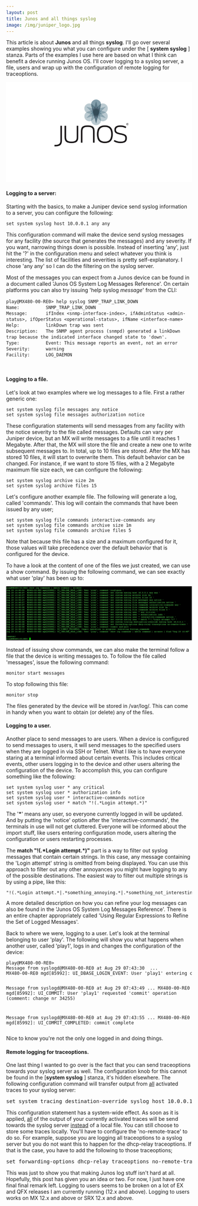 ```yaml
---
layout: post
title: Junos and all things syslog
image: /img/juniper_logo.jpg
---
```


<p>
This article is about <b>Junos</b> and all things <b>syslog</b>.
I'll go over several examples showing you what you can configure under the [ <b>system syslog</b> ] stanza.
Parts of the examples I use here are based on what I think can benefit a device running Junos OS.
I'll cover logging to a syslog server, a file, users and wrap up with the configuration of remote logging for traceoptions.
</p>

![junos logo](/img/junos-logo.jpg "junos logo") 

<h4>
Logging to a server:
</h4>

<p>
Starting with the basics, to make a Juniper device send syslog information to a server, you can configure the following:
</p>
<pre style="font-size:12px">
set system syslog host 10.0.0.1 any any
</pre>

<p>
This configuration command will make the device send syslog messages for any facility (the source that generates the messages) and any severity. 
If you want, narrowing things down is possible. Instead of inserting 'any', just hit the '?' in the configuration menu and select whatever you think is interesting.
The list of facilities and severities is pretty self-explanatory. I chose 'any any' so I can do the filtering on the syslog server.
</p>
<p>
Most of the messages you can expect from a Junos device can be found in a document called 'Junos OS System Log Messages Reference'.
On certain platforms you can also try issuing 'help syslog <i>message</i>' from the CLI:
</p>

```
play@MX480-00-RE0> help syslog SNMP_TRAP_LINK_DOWN
Name:          SNMP_TRAP_LINK_DOWN
Message:       ifIndex <snmp-interface-index>, ifAdminStatus <admin-status>, ifOperStatus <operational-status>, ifName <interface-name>
Help:          linkDown trap was sent
Description:   The SNMP agent process (snmpd) generated a linkDown trap because the indicated interface changed state to 'down'.
Type:          Event: This message reports an event, not an error
Severity:      warning
Facility:      LOG_DAEMON
```

<br>

<h4>
Logging to a file.
</h4>

<p>
Let's look at two examples where we log messages to a file. First a rather generic one:
</p>
<pre style="font-size:12px">
set system syslog file messages any notice
set system syslog file messages authorization notice
</pre>
<p>
These configuration statements will send messages from any facility with the notice severity to the file called messages.
Defaults can vary per Juniper device, but an MX will write messages to a file until it reaches 1 Megabyte. 
After that, the MX will store the file and create a new one to write subsequent messages to. In total, up to 10 files are stored. 
After the MX has stored 10 files, it will start to overwrite them. This default behavior can be changed. 
For instance, if we want to store 15 files, with a 2 Megabyte maximum file size each, we can configure the following:
</p>

<pre style="font-size:12px">
set system syslog archive size 2m
set system syslog archive files 15
</pre>
<p>
Let's configure another example file. 
The following will generate a log, called 'commands'. 
This log will contain the commands that have been issued by any user;
</p>
<pre style="font-size:12px">
set system syslog file commands interactive-commands any
set system syslog file commands archive size 1m
set system syslog file commands archive files 5
</pre>
<p>
Note that because this file has a size and a maximum configured for it, those values will take precedence over the default behavior that is configured for the device.
</p>
<p>
To have a look at the content of one of the files we just created, we can use a show command.
By issuing the following command, we can see exactly what user 'play' has been up to:
</p>


![logging](/img/logging.png "logging") 


<p>
Instead of issuing show commands, we can also make the terminal follow a file that the device is writing messages to. 
To follow the file called 'messages', issue the following command:
</p>
<pre style="font-size:12px">
monitor start messages
</pre>
<p>
To stop following this file:
</p>
<pre style="font-size:12px">
monitor stop
</pre>
<p>
The files generated by the device will be stored in /var/log/. This can come in handy when you want to obtain (or delete) any of the files.
</p>

<h4>
Logging to a user.
</h4>

<p>
Another place to send messages to are users. When a device is configured to send messages to users, it will send messages to the specified users when they are logged in via SSH or Telnet.
What I like is to have everyone staring at a terminal informed about certain events.
This includes critical events, other users logging in to the device and other users altering the configuration of the device.
To accomplish this, you can configure something like the following:
</p>

<pre style="font-size:12px">
set system syslog user * any critical
set system syslog user * authorization info
set system syslog user * interactive-commands notice
set system syslog user * match "!(.*Login attempt.*)"
</pre>
<p>
The '<b>*</b>' means any user, so everyone currently logged in will be updated. 
And by putting the 'notice' option after the 'interactive-commands', the terminals in use will not get cluttered. 
Everyone will be informed about the import stuff, like users entering configuration mode, users altering the configuration or users restarting processes.
</p>
<p>
The <b>match "!(.*Login attempt.*)"</b> part is a way to filter out syslog messages that contain certain strings.
In this case, any message containing the 'Login attempt' string is omitted from being displayed.
You can use this approach to filter out any other annoyances you might have logging to any of the possible destinations.
The easiest way to filter out multiple strings is by using a pipe, like this: 
<pre style="font-size:12px">
"!(.*Login attempt.*|.*something_annoying.*|.*something_not_interesting.*|.*etc.*)"
</pre>
A more detailed description on how you can refine your log messages can also be found in the 'Junos OS System Log Messages Reference'.
There is an entire chapter appropriately called 'Using Regular Expressions to Refine the Set of Logged Messages'.
</p>
<p>
Back to where we were, logging to a user.
Let's look at the terminal belonging to user 'play'.
The following will show you what happens when another user, called 'play1', logs in and changes the configuration of the device:
</p>
<pre style="font-size:12px">
play@MX480-00-RE0>
Message from syslogd@MX480-00-RE0 at Aug 29 07:43:30  ...
MX480-00-RE0 mgd[85992]: UI_DBASE_LOGIN_EVENT: User 'play1' entering configuration mode

Message from syslogd@MX480-00-RE0 at Aug 29 07:43:49  ...
MX480-00-RE0 mgd[85992]: UI_COMMIT: User 'play1' requested 'commit' operation (comment: change nr 34255)

Message from syslogd@MX480-00-RE0 at Aug 29 07:43:55  ...
MX480-00-RE0 mgd[85992]: UI_COMMIT_COMPLETED: commit complete
</pre>
<p>
Nice to know you're not the only one logged in and doing things.
</p>

<h4>
    Remote logging for traceoptions.
</h4>

<p>
One last thing I wanted to go over is the fact that you can send traceoptions towards your syslog server as well.
The configuration knob for this cannot be found in the [<b>system syslog</b> ] stanza, it's hidden elsewhere.
The following configuration command will transfer output from <u>all</u> activated traces to your syslog server:
</p>

<pre>
set system tracing destination-override syslog host 10.0.0.13
</pre>
<p>
This configuration statement has a system-wide effect.
As soon as it is applied, <u>all</u> of the output of your currently activated traces will be send towards the syslog server <u>instead</u> of a local file.
You can still choose to store some traces locally. You'll have to configure the 'no-remote-trace' to do so.
For example, suppose you are logging all traceoptions to a syslog server but you do not want this to happen for the dhcp-relay traceoptions.
If that is the case, you have to add the following to those traceoptions;
</p>
<pre>
set forwarding-options dhcp-relay traceoptions no-remote-trace
</pre>

<p>
This was just to show you that making Junos log stuff isn't hard at all. 
Hopefully, this post has given you an idea or two. For now, I just have one final final remark left. 
Logging to users seems to be broken on a lot of EX and QFX releases I am currently running (12.x and above).
Logging to users works on MX 12.x and above or SRX 12.x and above.
</p>



